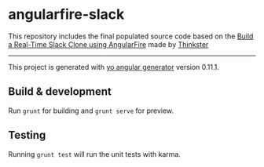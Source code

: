 # angularfire-slack

This repository includes the final populated source code based on the [Build a Real-Time Slack Clone using AngularFire](https://thinkster.io/tutorials/angularfire-realtime-slack-clone)
made by [Thinkster](https://thinkster.io)

***

This project is generated with [yo angular generator](https://github.com/yeoman/generator-angular)
version 0.11.1.

## Build & development

Run `grunt` for building and `grunt serve` for preview.

## Testing

Running `grunt test` will run the unit tests with karma.

